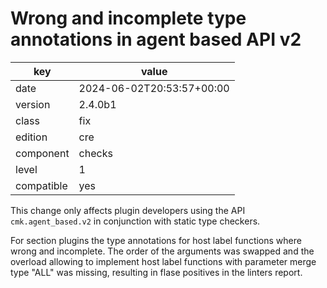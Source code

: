 [//]: # (werk v2)
# Wrong and incomplete type annotations in agent based API v2

key        | value
---------- | ---
date       | 2024-06-02T20:53:57+00:00
version    | 2.4.0b1
class      | fix
edition    | cre
component  | checks
level      | 1
compatible | yes

This change only affects plugin developers using the API `cmk.agent_based.v2` in conjunction with static type checkers.

For section plugins the type annotations for host label functions where wrong and incomplete.
The order of the arguments was swapped and the overload allowing to implement host label functions with parameter merge type "ALL" was missing, resulting in flase positives in the linters report.
